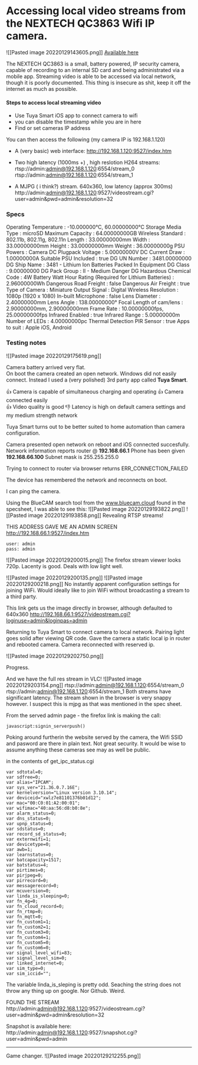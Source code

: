 # Accessing local video streams from the NEXTECH QC3863 Wifi IP camera.


![[Pasted image 20220129143605.png]]
[Available here](https://www.jaycar.com.au/miniature-1080p-wifi-ip-camera-with-rechargeable-battery-and-ir-leds-for-night-vision/p/QC3863)

The NEXTECH QC3863 is a small, battery powered, IP security camera, capable of recording to an internal SD card and being administrated via a mobile app.  Streaming video is able to be accessed via local network, though it is poorly documented.  This thing is insecure as shit,  keep it off the internet as much as possible.

#### Steps to access local streaming video
- Use Tuya Smart iOS app to connect camera to wifi
- you can disable the timestamp while you are in here
- Find or set cameras IP address

You can then access the following (my camera IP is 192.168.1.120)

- A (very basic) web interface:
http://192.168.1.120:9527/index.htm

- Two high latency (1000ms +) , high reslotion H264 streams:
rtsp://admin:admin@192.168.1.120:6554/stream_0
rtsp://admin:admin@192.168.1.120:6554/stream_1

- A MJPG ( i think?) stream.  640x360, low latency (approx 300ms)
http://admin:admin@192.168.1.120:9527/videostream.cgi?user=admin&pwd=admin&resolution=32



### Specs
Operating Temperature : -10.000000°C, 60.00000000°C
Storage Media Type : microSD
Maximum Capacity : 64.00000000GB
Wireless Standard : 802.11b, 802.11g, 802.11n
Length : 33.00000000mm
Width : 33.00000000mm
Height : 33.00000000mm
Weight : 36.00000000g
PSU Powers : Camera
DC Plugpack Voltage : 5.00000000V
DC Current Draw : 1.00000000A
Suitable PSU Included : true
DG UN Number : 3481.00000000
DG Ship Name : 3481 - Lithium Ion Batteries Packed In Equipment
DG Class : 9.00000000
DG Pack Group : II - Medium Danger
DG Hazardous Chemical Code : 4W
Battery Watt Hour Rating (Required for Lithium Batteries) : 2.96000000Wh
Dangerous Road Freight : false
Dangerous Air Freight : true
Type of Camera : Miniature
Output Signal : Digital Wireless
Resolution : 1080p (1920 x 1080)
In-built Microphone : false
Lens Diameter : 2.40000000mm
Lens Angle : 138.00000000°
Focal Length of cam/lens : 2.90000000mm, 2.90000000mm
Frame Rate : 10.00000000fps, 25.00000000fps
Infrared Enabled : true
Infrared Range : 5.00000000m
Number of LEDs : 4.00000000pc
Thermal Detection PIR Sensor : true
Apps to suit : Apple iOS, Android


### Testing notes

![[Pasted image 20220129175619.png]]

Camera battery arrived very flat.  
On boot the camera created an open network.  Windows did not easily connect.  Instead I used a (very polished) 3rd party app called **Tuya Smart**.

👍 Camera is capable of simultaneous charging and operating
👍 Camera connected easily  
👍 Video quality is good
👎 Latency is high on default camera settings and  my medium strength network

Tuya Smart turns out to be better suited to home automation than camera configuration.

Camera presented open network on reboot and iOS connected succesfully.
Network information reports router @ **192.168.66.1**
Phone has been given  **192.168.66.100**
Subnet mask is 255.255.255.0

Trying to connect to router via browser returns ERR_CONNECTION_FAILED 

The device has remembered the network and reconnects on boot.

I can ping the camera.

Using the BlueCAM search tool from the www.bluecam.cloud found in the specsheet, I was able to see this:
![[Pasted image 20220129193822.png]] ![[Pasted image 20220129193858.png]]
Revealing RTSP streams!

THIS ADDRESS GAVE ME AN ADMIN SCREEN
http://192.168.66.1:9527/index.htm

```
user: admin
pass: admin
```

![[Pasted image 20220129200015.png]]
The firefox stream viewer looks 720p.  Lacenty is good.  Deals with low light well.

![[Pasted image 20220129200135.png]]
![[Pasted image 20220129200218.png]]
No instantly apparent configuration settings for joining WiFi.
Would ideally like to join WiFi without broadcasting a stream to a third party.

This link gets us the image directly in browser, although defaulted to 640x360
http://192.168.66.1:9527/videostream.cgi?loginuse=admin&loginpas=admin

Returning to Tuya Smart to connect camera to local network.
Pairing light goes solid after viewing QR code.
Gave the camera a static local ip in router and rebooted camera.
Camera reconnected with reserved ip.

![[Pasted image 20220129202750.png]]

Progress.

And we have the full res stream in VLC!
![[Pasted image 20220129203154.png]]
rtsp://admin:admin@192.168.1.120:6554/stream_0
rtsp://admin:admin@192.168.1.120:6554/stream_1
Both streams have significant latency.  The stream shown in the browser is very snappy however.  I suspect this is mjpg as that was mentioned in the spec sheet.

From the served admin page - the firefox link is making the call:
```
javascript:signin_serverpush()
```

Poking around furtherin the website served by the camera, the Wifi SSID and pasword are there in plain text.  Not great security.  It would be wise to assume anything these cameras see may as well be public.  

in the contents of get_ipc_status.cgi
```
var sdtotal=0;
var sdfree=0;
var alias="IPCAM";
var sys_ver="21.36.0.7.16E";
var kernelversion="Linux version 3.10.14";
var deviceid="xwlz7e81101376b01d12";
var mac="00:C0:01:A2:00:01";
var wifimac="40:aa:56:d8:b0:8e";
var alarm_status=0;
var dns_status=0;
var upnp_status=0;
var sdstatus=0;
var record_sd_status=0;
var externwifi=1;
var devicetype=0;
var awb=1;
var learnstatus=0;
var batcapacity=1517;
var batstatus=4;
var pirtimes=0;
var pirjpeg=0;
var pirrecord=0;
var messagerecord=0;
var mcuversion=0;
var linda_is_sleeping=0;
var fn_4g=0;
var fn_cloud_record=0;
var fn_rtmp=0;
var fn_mqtt=0;
var fn_custom1=1;
var fn_custom2=1;
var fn_custom3=0;
var fn_custom4=1;
var fn_custom5=0;
var fn_custom6=0;
var signal_level_wifi=83;
var signal_level_sim=0;
var linked_internet=0;
var sim_type=0;
var sim_iccid="";
```
The variable linda_is_sleping is pretty odd.  Seaching the string does not throw any thing up on google.  Nor Github.  Weird. 


FOUND THE STREAM
http://admin:admin@192.168.1.120:9527/videostream.cgi?user=admin&pwd=admin&resolution=32

Snapshot is available here:
http://admin:admin@192.168.1.120:9527/snapshot.cgi?user=admin&pwd=admin

---
Game changer.
![[Pasted image 20220129212255.png]]